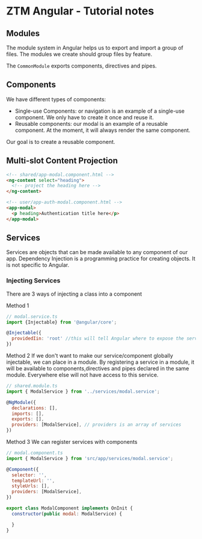 # ZTM Angular - Tutorial notes

## Modules

The module system in Angular helps us to export and import a group of files. The modules we create should group files by feature.

The `CommonModule` exports components, directives and pipes.

## Components

We have different types of components:

- Single-use Components: or navigation is an example of a single-use component. We only have to create it once and reuse it.
- Reusable components: our modal is an example of a reusable component. At the moment, it will always render the same component.

Our goal is to create a reusable component.

## Multi-slot Content Projection

```html
<!-- shared/app-modal.component.html -->
<ng-content select="heading">
  <!-- project the heading here -->
</ng-content>

<!-- user/app-auth-modal.component.html -->
<app-modal>
  <p heading>Authentication title here</p>
</app-modal>
```

## Services

Services are objects that can be made available to any component of our app.
Dependency Injection is a programming practice for creating objects. It is not specific to Angular.

### Injecting Services

There are 3 ways of injecting a class into a component

Method 1

```javascript
// modal.service.ts
import {Injectable} from '@angular/core';

@Injectable({
  providedIin: 'root' //this will tell Angular where to expose the service
})
```

Method 2
If we don't want to make our service/component globally injectable, we can place in a module. By registering a service in a module, it will be available to components,directives and pipes declared in the same module. Everywhere else will not have access to this service.

```javascript
// shared.module.ts
import { ModalService } from '../services/modal.service';

@NgModule({
  declarations: [],
  imports: [],
  exports: [],
  providers: [ModalService], // providers is an array of services
})
```

Method 3
We can register services with components

```javascript
// modal.component.ts
import { ModalService } from 'src/app/services/modal.service';

@Component({
  selector: '',
  templateUrl: '',
  styleUrls: [],
  providers: [ModalService],
})

export class ModalComponent implements OnInit {
  constructor(public modal: ModalService) {

  }
}
```
